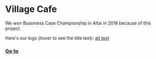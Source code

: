 # Village Cafe
We won Bussiness Case Championship in Altai in 2018 because of this project.

Here's our logo (hover to see the title text): 
[alt text](https://lh3.googleusercontent.com/JjsttjF4vAJk4XNcOE8yQvb5oUoWVij1_4HF1Nzk7G-fCstFblVft45im1UloF0rqAhdCO2s2F6DLbS90VainQOewliNaXhwjqrAVLUGXMo5emQAzu73iShfkPyGGa6G9GPfbuW6Avz9hKgt1vn0PrP9rmRMdmm7DcHfnQdA4hgLqE2xkt4vNa2ubZhbLp22uKUIo70nNgIif7_Te9DAtFiNaKCZ3szNApQsN5lBzyeyyqwMRthI0-cevzc0OzjXzj9sNw9u9hmSSWnvgLiNe2PM8_OWO-qZ1r454pBpzZY71fkIZdW3MafqZNLoZAC3y9m-mLoWOmkDX0auerCixbWNiEYENUCyGWyLy6oWAhwhmwIQ6hdysmDlkSKCAvTcxO6Dpe_9XSX9Js2sNwTEcfGxQ1VejIeMFKIeEz_Sbh01Y-TzX4DneOZxNw4LByVCAva6m90BPt1PwZjd9Tqnov9J8B6FL-x_2B2OMQdDLwzOgYDs3ns03cXkRSCxMcWV70HTqVYezboSKDx4u9NkFZ5hy4aL6CCZc9Rqa-N48x6cyMW1M-S33by2MkAQlsuK6Kj8nsXxbaRtG7bu_FANwSwEurEaidwHie0TMIx4-3glX_LwVW8v89rJ3Sl_HMEBfjF0UA8blkupHfGErgSB8dEkq55QfAFTjorafPusb8pdn_BAu2mJJXZcfBU=w960-h640-no "")


### [Go to](https://egorrya.github.io/village/)
